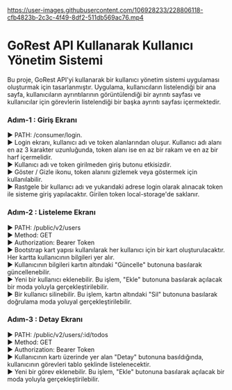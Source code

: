

https://user-images.githubusercontent.com/106928233/228806118-cfb4823b-2c3c-4f49-8df2-511db569ac76.mp4



# GoRest API Kullanarak Kullanıcı Yönetim Sistemi

Bu proje, GoRest API'yi kullanarak bir kullanıcı yönetim sistemi uygulaması oluşturmak için tasarlanmıştır. Uygulama, kullanıcıların listelendiği bir ana sayfa, kullanıcıların ayrıntılarının görüntülendiği bir ayrıntı sayfası ve kullanıcılar için görevlerin listelendiği bir başka ayrıntı sayfası içermektedir.

### Adım-1 : Giriş Ekranı

► PATH: /consumer/login.<br>
► Login ekranı, kullanıcı adı ve token alanlarından oluşur. Kullanıcı adı alanı en az 3 karakter uzunluğunda, token alanı ise en az bir rakam ve en az bir harf içermelidir.<br>
► Kullanıcı adı ve token girilmeden giriş butonu etkisizdir.<br>
► Göster / Gizle ikonu, token alanını gizlemek veya göstermek için kullanılabilir.<br>
► Rastgele bir kullanıcı adı ve yukarıdaki adrese login olarak alınacak token ile sisteme giriş yapılacaktır. Girilen token local-storage'de saklanır.

### Adım-2 : Listeleme Ekranı

► PATH: /public/v2/users<br>
► Method: GET<br>
► Authorization: Bearer Token<br>
► Bootstrap kart yapısı kullanılarak her kullanıcı için bir kart oluşturulacaktır. Her kartta kullanıcının bilgileri yer alır.<br>
► Kullanıcının bilgileri kartın altındaki "Güncelle" butonuna basılarak güncellenebilir.<br>
► Yeni bir kullanıcı eklenebilir. Bu işlem, "Ekle" butonuna basılarak açılacak bir moda yoluyla gerçekleştirilebilir.<br>
► Bir kullanıcı silinebilir. Bu işlem, kartın altındaki "Sil" butonuna basılarak doğrulama moda yoluyal gerçekleştirilebilir.

### Adım-3 : Detay Ekranı

► PATH: /public/v2/users/:id/todos<br>
► Method: GET<br>
► Authorization: Bearer Token<br>
► Kullanıcının kartı üzerinde yer alan "Detay" butonuna basıldığında, kullanıcının görevleri tablo şeklinde listelenecektir.<br>
► Yeni bir görev eklenebilir. Bu işlem, "Ekle" butonuna basılarak açılacak bir moda yoluyla gerçekleştirilebilir.


